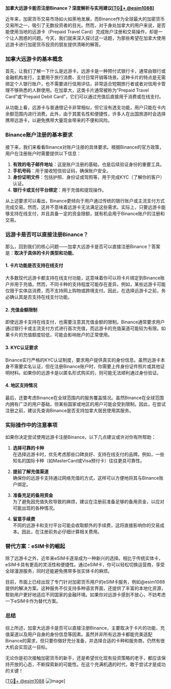 **加拿大远游卡能否注册Binance？深度解析与实用建议[[TG💪+ @esim1088](https://t.me/s/esim1088)]**

近年来，加密货币交易市场如火如荼地发展，而Binance作为全球最大的加密货币交易所之一，吸引了无数投资者的目光。然而，对于身处加拿大的用户来说，是否能使用当地的远游卡（Prepaid Travel Card）完成账户注册和交易操作，却是一个让人困惑的问题。今天，我们就来深入探讨这一话题，为那些希望在加拿大使用远游卡进行加密货币投资的朋友提供清晰的解答。

### 加拿大远游卡的基本概念

首先，让我们了解一下什么是远游卡。远游卡是一种预付式银行卡，通常由银行或金融机构发行，主要用于旅行消费、支付日常开销等场景。这种卡片的特点是无需绑定个人银行账户，也不需要进行信用评估，非常适合短期旅行者或者对信用卡管理不够熟悉的人群使用。在加拿大，这类卡片通常被称为“Prepaid Travel Card”或“Prepaid Debit Card”，它们可以通过充值后直接用于消费或在线支付。

从功能上看，远游卡与普通借记卡非常相似，但它没有透支功能，用户只能在卡内余额范围内进行消费。此外，由于其匿名性和便捷性，许多人在出国旅游时会选择携带远游卡，以避免携带大量现金带来的不便和风险。

### Binance账户注册的基本要求

接下来，我们来看看Binance对账户注册的具体要求。根据Binance的官方政策，用户在注册账户时需要提供以下信息：

1. **有效的电子邮件地址**：这是账户注册的基础，也是后续验证身份的重要工具。
2. **手机号码**：用于接收短信验证码，确保账户安全。
3. **身份证明文件**：包括护照、身份证或驾照等，用于完成KYC（了解你的客户）认证。
4. **银行卡或支付平台绑定**：用于充值和提现操作。

从上述要求可以看出，Binance更倾向于用户通过传统的银行账户或主流支付方式完成交易。然而，这并不意味着远游卡无法满足这些需求。实际上，只要远游卡能够支持在线支付，并且具备一定的资金限额，就有机会用于Binance账户的注册和交易。

### 远游卡是否可以直接注册Binance？

那么，回到我们的核心问题——加拿大远游卡是否可以直接注册Binance？答案是：**取决于具体的卡片类型和功能**。

#### 1. 卡片功能是否支持在线支付
大多数现代远游卡都支持在线支付功能，这意味着你可以将卡片绑定到Binance账户并用于充值。然而，不同卡种的支持程度可能存在差异。例如，某些远游卡可能仅限于实体店消费，而不支持网上购物或跨境支付。因此，在选择远游卡之前，务必确认其是否支持在线支付功能。

#### 2. 充值金额限制
即使远游卡支持在线支付，也需要注意其充值金额的限制。Binance通常要求用户通过银行卡或主流支付方式进行首次充值，而远游卡的充值渠道可能较为有限。如果卡片的充值额度较低，可能会影响账户的正常使用。

#### 3. KYC认证要求
Binance实行严格的KYC认证制度，要求用户提供真实的身份信息。虽然远游卡本身不需要实名认证，但在注册Binance账户时，你需要上传身份证件照片或其他证明材料。如果你的远游卡是以匿名形式购买的，则可能无法顺利通过身份验证。

#### 4. 地区支持情况
最后，还要考虑Binance在全球范围内的服务覆盖情况。虽然Binance在全球范围内拥有广泛的用户基础，但某些国家或地区的用户可能会受到限制。因此，在尝试注册之前，建议先查询Binance是否支持加拿大居民使用其服务。

### 实际操作中的注意事项

如果你决定尝试使用远游卡注册Binance，以下几点建议或许对你有所帮助：

1. **选择可靠的卡种**  
   在选择远游卡时，优先考虑那些口碑良好、支持在线支付的品牌。例如，一些知名的国际卡种（如MasterCard或Visa预付卡）往往更具可靠性。

2. **提前了解充值渠道**  
   确保你的远游卡支持通过网络充值的方式，这样可以方便地将其与Binance账户绑定。

3. **准备充足的备用资金**  
   为了避免因充值失败导致的麻烦，建议在注册前准备足够的备用资金，以应对可能出现的各种情况。

4. **留意手续费**  
   不同的远游卡和支付平台可能会收取额外的手续费，这将直接影响你的交易成本。因此，在注册前务必仔细计算相关费用。

### 替代方案：eSIM卡的崛起

除了远游卡之外，近年来eSIM卡逐渐成为一种新兴的选择。相比于传统实体卡，eSIM卡具有更高的灵活性和便捷性。通过eSIM卡，你可以轻松切换运营商，享受全球漫游服务，同时还能避免携带多张实体卡的麻烦。

目前，市面上已经出现了专门针对加密货币用户的eSIM卡服务，例如@esim1088提供的解决方案。这种服务不仅支持多种语言界面，还提供了丰富的本地化资源，帮助用户更好地适应不同国家的金融环境。如果你对远游卡感到不放心，不妨考虑一下eSIM卡作为替代方案。

### 总结

综上所述，加拿大远游卡是否可以直接注册Binance，主要取决于卡片的功能、充值渠道以及用户自身的身份信息等因素。虽然并非所有远游卡都能完美适配Binance的需求，但只要你做好充分准备，并选择合适的卡种和服务商，仍然有很大机会实现这一目标。

无论你是初次接触加密货币的新手，还是希望优化现有投资策略的老手，都应该保持开放的心态，不断探索新的可能性。在这个充满机遇的时代，敢于尝试才是成功的关键！

[[TG💪+ @esim1088](https://t.me/s/esim1088) ![Image](https://i.postimg.cc/4NQfJmqS/Snipaste-2025-05-13-00-14-12.png)]